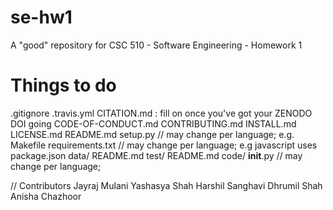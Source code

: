 # se-hw1
A "good" repository for CSC 510 - Software Engineering - Homework 1

# Things to do

.gitignore
.travis.yml
CITATION.md : fill on once you've got your ZENODO DOI going
CODE-OF-CONDUCT.md
CONTRIBUTING.md
INSTALL.md
LICENSE.md
README.md
setup.py         // may change per language; e.g. Makefile 
requirements.txt // may change per language; e.g javascript uses package.json
data/
  README.md
test/
  README.md
code/
  __init__.py  // may change per language; 

// Contributors 
Jayraj Mulani
Yashasya Shah
Harshil Sanghavi
Dhrumil Shah
Anisha Chazhoor
